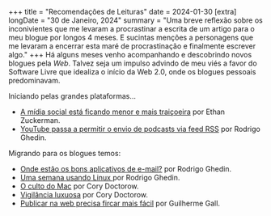+++
title = "Recomendações de Leituras"
date = 2024-01-30
[extra]
longDate = "30 de Janeiro, 2024"
summary = "Uma breve reflexão sobre os inconivientes que me levaram a procrastinar a escrita de um artigo para o meu blogue por longos 4 meses. E sucintas menções a personagens que me levaram a encerrar esta maré de procrastinação e finalmente escrever algo."
+++
Há alguns meses venho acompanhando e descobrindo novos blogues pela *Web*. Talvez seja um impulso advindo de meu viés a favor do Software Livre que 
idealiza o início da Web 2.0, onde os blogues pessoais predominavam. 

Iniciando pelas grandes plataformas...
- [A mídia social está ficando menor e mais traiçoeira](https://leiaisso.net/93e7v/) por Ethan Zuckerman.
- [YouTube passa a permitir o envio de podcasts via feed RSS](https://leiaisso.net/22eae/) por Rodrigo Ghedin.

Migrando para os blogues temos:
- [Onde estão os bons aplicativos de e-mail?](https://notes.ghed.in/posts/2024/good-email-apps-where/) por Rodrigo Ghedin.
- [ Uma semana usando Linux ](https://leiaisso.net/coaa9/) por Rodrigo Ghedin.
- [O culto do Mac](https://pluralistic.net/2024/01/12/youre-holding-it-wrong/#if-dishwashers-were-iphones) por Cory Doctorow.
- [Vigilância luxuosa](https://pluralistic.net/2022/11/14/luxury-surveillance/#liar-liar) por Cory Doctorow.
- [Publicar na web precisa fircar mais fácil](https://www.gmgall.net/blog/publicar-na-web-precisa-ficar-mais-facil/) por Guilherme Gall.
